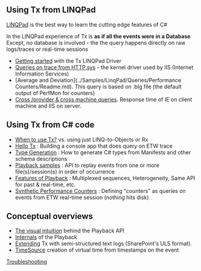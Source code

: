 ## Using Tx from LINQPad

[LINQPad](http://www.linqpad.net/) is the best way to learn the cutting edge features of C#

In the LINQPad experience of Tx is **as if all the events were in a Database**
Except, no database is involved - the the query happens directly on raw logs/traces or real-time sessions 

- [Getting started](../Source/Tx.LinqPad/Readme.md) with the Tx LINQPad Driver
- [Queries on trace from HTTP.sys](../Samples/LinqPad/Queries/HTTP.sys/Readme.md)  - the kernel driver used by IIS (Internet Information Services)
- [Average and Deviation](../Samples/LinqPad/Queries/Performance Counters/Readme.md). This query is based on .blg file (the default output of PerfMon for counters)
- [Cross /provider & cross machine queries](https://tx.codeplex.com/wikipage?title=IE_IIS). Response time of IE on client machine and IIS on server.

## Using Tx from C# code

- [When to use Tx?](WhenToUse.md) vs. using just LINQ-to-Objects or Rx
- [Hello Tx](HelloTx.md) : Building a console app that does query on ETW trace
- [Type Generation](TypeGeneration.md) : How to generate C# types from Manifests and other schema descriptions
- [Playback samples](../Samples/Playback/Readme.md) : API to replay events from one or more file(s)/session(s) in order of occurrence
- [Features of Playback](PlaybackFeatures.md) : Multiplexed sequences, Heterogeneity, Same API for past & real-time, etc.
- [Synthetic Performance Counters](../Samples/SyntheticCounters/Readme.md) : Defining "counters" as queries on events from ETW real-time session (nothing hits disk)

## Conceptual overviews

- [The visual intuition](http://tx.codeplex.com/wikipage?title=Playback%20conceptual%20model) behind the Playback API
- [Internals](http://tx.codeplex.com/wikipage?title=Playback%20Internals) of the Playback
- [Extending](http://tx.codeplex.com/wikipage?title=ULS%20Sample) Tx with semi-structured text logs  (SharePoint's ULS format).
- [TimeSource](https://tx.codeplex.com/wikipage?title=TimeSource) creation of virtual time from timestamps on the event

[Troubleshooting](https://tx.codeplex.com/wikipage?title=Troubleshooting)